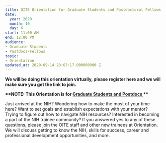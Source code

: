 ```yaml
---
title: OITE Orientation for Graduate Students and Postdoctoral Fellows
date:
  year: 2020
  month: 10
  day: 6
start: 11:00 AM
end: 12:00 PM
audience:
- Graduate Students
- Postdocs/Fellows
topic:
- Orientation
updated_at: 2020-09-14 23:07:17.000000000 Z
---
```

**We will be doing this orientation virtually, please register here and
we will make sure you get the link to join.**

**\*\*NOTE: This Orientation is for <span style="text-decoration:
underline;">Graduate Students and Postdocs </span>\*\***

Just arrived at the NIH? Wondering how to make the most of your time
here? Want to set goals and establish expectations with your mentor?
Trying to figure out how to navigate NIH resources? Interested in
becoming a part of the NIH trainee community? If you answered yes to any
of these questions, please join the OITE staff and other new trainees at
Orientation. We will discuss getting to know the NIH, skills for
success, career and professional development opportunities, and more.
